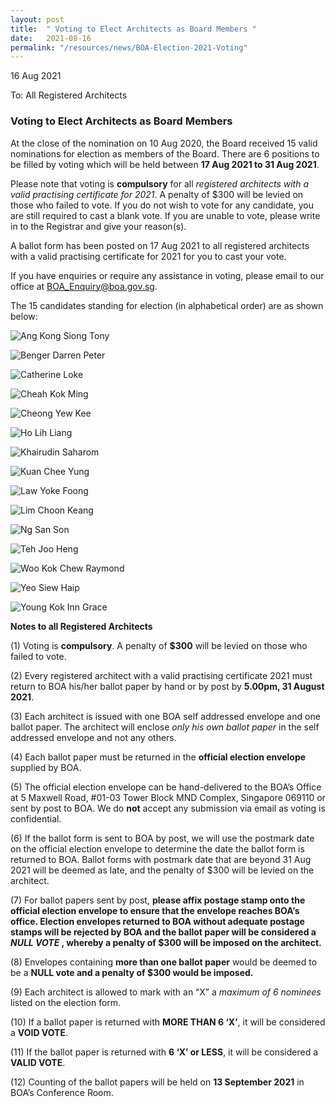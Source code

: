 ```yaml
---
layout: post
title:  " Voting to Elect Architects as Board Members "
date:   2021-08-16
permalink: "/resources/news/BOA-Election-2021-Voting"
---
```

16 Aug 2021

To: All Registered Architects 

### **Voting to Elect Architects as Board Members**

At the close of the nomination on 10 Aug 2020, the Board received 15 valid nominations for election as members of the Board. There are 6 positions to be filled by voting which will be held between **17 Aug 2021 to 31 Aug 2021**.  

Please note that voting is **compulsory** for all *registered architects with a valid practising certificate for 2021*. A penalty of $300 will be levied on those who failed to vote. If you do not wish to vote for any candidate, you are still required to cast a blank vote. If you are unable to vote, please write in to the Registrar and give your reason(s).  

A ballot form has been posted on 17 Aug 2021 to all registered architects with a valid practising certificate for 2021 for you to cast your vote. 

If you have enquiries or require any assistance in voting, please email to our office at BOA_Enquiry@boa.gov.sg.

The 15 candidates standing for election (in alphabetical order) are as shown below:

![Ang Kong Siong Tony](/images/BOA_Election_Nominee_Tony_Ang.jpg)

![Benger Darren Peter](/images/BOA_Election_Nominee_Benger_Darren.jpg)

![Catherine Loke](/images/BOA_Election_Nominee_Catherine_Loke.jpg)

![Cheah Kok Ming](/images/BOA_Election_Nominee_Cheah_Kok_Ming.jpg)

![Cheong Yew Kee](/images/BOA_Election_Nominee_Cheong_Yew_Kee.jpg)

![Ho Lih Liang](/images/BOA_Election_Nominee_Ho_Lih_Liang.jpg)

![Khairudin Saharom](/images/BOA_Election_Nominee_Khairudin.jpg)

![Kuan Chee Yung](/images/BOA_Election_Nominee_Kuan_Chee_Yung.jpg)

![Law Yoke Foong](/images/BOA_Election_Nominee_Law_Yoke_Foong.jpg)

![Lim Choon Keang](/images/BOA_Election_Nominee_Lim_Choon_Keang.jpg)

![Ng San Son](/images/BOA_Election_Nominee_Ng_San_Son.jpg)

![Teh Joo Heng](/images/BOA_Election_Nominee_Teh_Joo_Heng.jpg)

![Woo Kok Chew Raymond](/images/BOA_Election_Nominee_Raymond_Woo.jpg)

![Yeo Siew Haip](/images/BOA_Election_Nominee_Yeo_Siew_Haip.jpg)

![Young Kok Inn Grace](/images/BOA_Election_Nominee_Grace_Young.jpg)


**Notes to all Registered Architects**

(1) Voting is **compulsory**. A penalty of **$300** will be levied on those who failed to vote. <br>

(2) Every registered architect with a valid practising certificate 2021 must return to BOA his/her ballot paper by hand or by post by **5.00pm, 31 August 2021**.<br> 

(3) Each architect is issued with one BOA self addressed envelope and one ballot paper. The architect will enclose *only his own ballot paper* in the self addressed envelope and not any others.<br>  

(4) Each ballot paper must be returned in the **official election envelope** supplied by BOA. <br>

(5) The official election envelope can be hand-delivered to the BOA’s Office at 5 Maxwell Road, #01-03 Tower Block MND Complex, Singapore 069110 or sent by post to BOA. We do **not** accept any submission via email as voting is confidential. <br>

(6) If the ballot form is sent to BOA by post, we will use the postmark date on the official election envelope to determine the date the ballot form is returned to BOA. Ballot forms with postmark date that are beyond 31 Aug 2021 will be deemed as late, and the penalty of $300 will be levied on the architect. <br>

(7) For ballot papers sent by post, **please affix postage stamp onto the official election envelope to ensure that the envelope reaches BOA’s office. Election envelopes returned to BOA without adequate postage stamps will be rejected by BOA and the ballot paper will be considered a _NULL VOTE_ , whereby a penalty of $300 will be imposed on the architect.** <br> 

(8) Envelopes containing **more than one ballot paper** would be deemed to be a **NULL vote and a penalty of $300 would be imposed.** <br>

(9) Each architect is allowed to mark with an “X” a *maximum of 6 nominees* listed on the election form. <br>

(10) If a ballot paper is returned with **MORE THAN 6 ‘X’**, it will be considered a **VOID VOTE**. <br>

(11) If the ballot paper is returned with **6 ‘X’ or LESS**, it will be considered a **VALID VOTE**. <br>

(12) Counting of the ballot papers will be held on **13 September 2021** in BOA’s Conference Room. <br>
